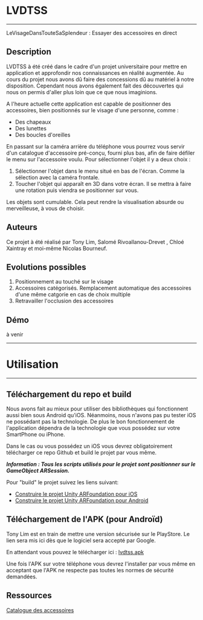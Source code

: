 # LVDTSS
***

 LeVisageDansTouteSaSplendeur : Essayer des accessoires en direct

## Description

LVDTSS à été créé dans le cadre d'un projet universitaire pour mettre en application et approfondir nos connaissances en réalité augmentée. Au cours du projet nous avons dû faire des concessions dû au matériel à notre disposition. Cependant nous avons également fait des découvertes qui nous on permis d'aller plus loin que ce que nous imaginions. 

A l'heure actuelle cette application est capable de positionner des accessoires, bien positionnés sur le visage d'une personne, comme :
* Des chapeaux
* Des lunettes
* Des boucles d'oreilles

En passant sur la caméra arrière du téléphone vous pourrez vous servir d'un catalogue d'accessoire pré-conçu, fourni plus bas, afin de faire défiler le menu sur l'accessoire voulu. Pour sélectionner l'objet il y a deux choix :

1. Sélectionner l'objet dans le menu situé en bas de l'écran. Comme la sélection avec la caméra frontale.
2. Toucher l'objet qui apparaît en 3D dans votre écran. Il se mettra à faire une rotation puis viendra se positionner sur vous.

Les objets sont cumulable. Cela peut rendre la visualisation absurde ou merveilleuse, à vous de choisir.

## Auteurs

Ce projet à été réalisé par Tony Lim, Salomé Rivoallanou-Drevet , Chloé Xaintray et moi-même Nicolas Bourneuf.

## Evolutions possibles 

1. Positionnement au touché sur le visage
2. Accessoires catégorisés. Remplacement automatique des accessoires d'une même catgorie en cas de choix multiple
3. Retravailler l'occlusion des accessoires

## Démo

à venir

***
# Utilisation 
***

## Téléchargement du repo et build

Nous avons fait au mieux pour utiliser des bibliothèques qui fonctionnent aussi bien sous Android qu'iOS. Néanmoins, nous n'avons pas pu tester iOS ne possédant pas la technologie. De plus le bon fonctionnement de l'application dépendra de la technologie que vous possédez sur votre SmartPhone ou iPhone.

Dans le cas ou vous possédez un iOS vous devrez obligatoirement télécharger ce repo Github et build le projet par vous même.

***Information : Tous les scripts utilisés pour le projet sont positionner sur le GameObject ARSession.***

Pour "build" le projet suivez les liens suivant:

* [Construire le projet Unity ARFoundation pour iOS](https://www.youtube.com/watch?v=eu_eG0eTFlA)
* [Construire le projet Unity ARFoundation pour Android](https://www.youtube.com/watch?v=0mpsiO2lCx0)

## Téléchargement de l'APK (pour Androïd)

Tony Lim est en train de mettre une version sécurisée sur le PlayStore. Le lien sera mis ici dès que le logiciel sera accepté par Google.

En attendant vous pouvez le télécharger ici : [lvdtss.apk](https://nicolas-bourneuf.fr/lvdtss.apk)

Une fois l'APK sur votre téléphone vous devrez l'installer par vous même en acceptant que l'APK ne respecte pas toutes les normes de sécurité demandées.

## Ressources
[Catalogue des accessoires](icosVirtualMenu/catalogue.pdf "Catalogue des accessoires")